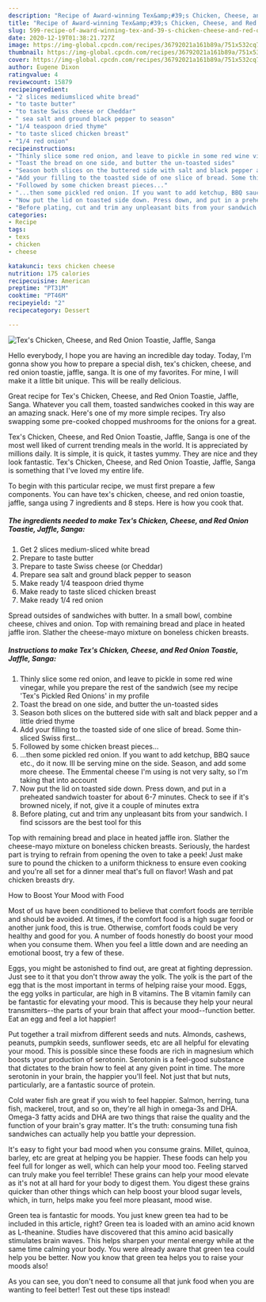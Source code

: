 ```yaml
---
description: "Recipe of Award-winning Tex&amp;#39;s Chicken, Cheese, and Red Onion Toastie, Jaffle, Sanga"
title: "Recipe of Award-winning Tex&amp;#39;s Chicken, Cheese, and Red Onion Toastie, Jaffle, Sanga"
slug: 599-recipe-of-award-winning-tex-and-39-s-chicken-cheese-and-red-onion-toastie-jaffle-sanga
date: 2020-12-19T01:38:21.727Z
image: https://img-global.cpcdn.com/recipes/36792021a161b89a/751x532cq70/texs-chicken-cheese-and-red-onion-toastie-jaffle-sanga-recipe-main-photo.jpg
thumbnail: https://img-global.cpcdn.com/recipes/36792021a161b89a/751x532cq70/texs-chicken-cheese-and-red-onion-toastie-jaffle-sanga-recipe-main-photo.jpg
cover: https://img-global.cpcdn.com/recipes/36792021a161b89a/751x532cq70/texs-chicken-cheese-and-red-onion-toastie-jaffle-sanga-recipe-main-photo.jpg
author: Eugene Dixon
ratingvalue: 4
reviewcount: 15879
recipeingredient:
- "2 slices mediumsliced white bread"
- "to taste butter"
- "to taste Swiss cheese or Cheddar"
- " sea salt and ground black pepper to season"
- "1/4 teaspoon dried thyme"
- "to taste sliced chicken breast"
- "1/4 red onion"
recipeinstructions:
- "Thinly slice some red onion, and leave to pickle in some red wine vinegar, while you prepare the rest of the sandwich (see my recipe &#39;Tex&#39;s Pickled Red Onions&#39; in my profile"
- "Toast the bread on one side, and butter the un-toasted sides"
- "Season both slices on the buttered side with salt and black pepper and a little dried thyme"
- "Add your filling to the toasted side of one slice of bread. Some thin-sliced Swiss first..."
- "Followed by some chicken breast pieces..."
- "...then some pickled red onion. If you want to add ketchup, BBQ sauce etc., do it now. Ill be serving mine on the side. Season, and add some more cheese. The Emmental cheese I&#39;m using is not very salty, so I&#39;m taking that into account"
- "Now put the lid on toasted side down. Press down, and put in a preheated sandwich toaster for about 6-7 minutes. Check to see if it&#39;s browned nicely, if not, give it a couple of minutes extra"
- "Before plating, cut and trim any unpleasant bits from your sandwich. I find scissors are the best tool for this"
categories:
- Recipe
tags:
- texs
- chicken
- cheese

katakunci: texs chicken cheese 
nutrition: 175 calories
recipecuisine: American
preptime: "PT31M"
cooktime: "PT46M"
recipeyield: "2"
recipecategory: Dessert

---
```



![Tex&#39;s Chicken, Cheese, and Red Onion Toastie, Jaffle, Sanga](https://img-global.cpcdn.com/recipes/36792021a161b89a/751x532cq70/texs-chicken-cheese-and-red-onion-toastie-jaffle-sanga-recipe-main-photo.jpg)

Hello everybody, I hope you are having an incredible day today. Today, I'm gonna show you how to prepare a special dish, tex&#39;s chicken, cheese, and red onion toastie, jaffle, sanga. It is one of my favorites. For mine, I will make it a little bit unique. This will be really delicious.

Great recipe for Tex&#39;s Chicken, Cheese, and Red Onion Toastie, Jaffle, Sanga. Whatever you call them, toasted sandwiches cooked in this way are an amazing snack. Here&#39;s one of my more simple recipes. Try also swapping some pre-cooked chopped mushrooms for the onions for a great.

Tex&#39;s Chicken, Cheese, and Red Onion Toastie, Jaffle, Sanga is one of the most well liked of current trending meals in the world. It is appreciated by millions daily. It is simple, it is quick, it tastes yummy. They are nice and they look fantastic. Tex&#39;s Chicken, Cheese, and Red Onion Toastie, Jaffle, Sanga is something that I've loved my entire life.


To begin with this particular recipe, we must first prepare a few components. You can have tex&#39;s chicken, cheese, and red onion toastie, jaffle, sanga using 7 ingredients and 8 steps. Here is how you cook that.

<!--inarticleads1-->

##### The ingredients needed to make Tex&#39;s Chicken, Cheese, and Red Onion Toastie, Jaffle, Sanga:

1. Get 2 slices medium-sliced white bread
1. Prepare to taste butter
1. Prepare to taste Swiss cheese (or Cheddar)
1. Prepare  sea salt and ground black pepper to season
1. Make ready 1/4 teaspoon dried thyme
1. Make ready to taste sliced chicken breast
1. Make ready 1/4 red onion


Spread outsides of sandwiches with butter. In a small bowl, combine cheese, chives and onion. Top with remaining bread and place in heated jaffle iron. Slather the cheese-mayo mixture on boneless chicken breasts. 

<!--inarticleads2-->

##### Instructions to make Tex&#39;s Chicken, Cheese, and Red Onion Toastie, Jaffle, Sanga:

1. Thinly slice some red onion, and leave to pickle in some red wine vinegar, while you prepare the rest of the sandwich (see my recipe &#39;Tex&#39;s Pickled Red Onions&#39; in my profile
1. Toast the bread on one side, and butter the un-toasted sides
1. Season both slices on the buttered side with salt and black pepper and a little dried thyme
1. Add your filling to the toasted side of one slice of bread. Some thin-sliced Swiss first...
1. Followed by some chicken breast pieces...
1. ...then some pickled red onion. If you want to add ketchup, BBQ sauce etc., do it now. Ill be serving mine on the side. Season, and add some more cheese. The Emmental cheese I&#39;m using is not very salty, so I&#39;m taking that into account
1. Now put the lid on toasted side down. Press down, and put in a preheated sandwich toaster for about 6-7 minutes. Check to see if it&#39;s browned nicely, if not, give it a couple of minutes extra
1. Before plating, cut and trim any unpleasant bits from your sandwich. I find scissors are the best tool for this


Top with remaining bread and place in heated jaffle iron. Slather the cheese-mayo mixture on boneless chicken breasts. Seriously, the hardest part is trying to refrain from opening the oven to take a peek! Just make sure to pound the chicken to a uniform thickness to ensure even cooking and you&#39;re all set for a dinner meal that&#39;s full on flavor! Wash and pat chicken breasts dry. 

How to Boost Your Mood with Food


Most of us have been conditioned to believe that comfort foods are terrible and should be avoided. At times, if the comfort food is a high sugar food or another junk food, this is true. Otherwise, comfort foods could be very healthy and good for you. A number of foods honestly do boost your mood when you consume them. When you feel a little down and are needing an emotional boost, try a few of these.

Eggs, you might be astonished to find out, are great at fighting depression. Just see to it that you don't throw away the yolk. The yolk is the part of the egg that is the most important in terms of helping raise your mood. Eggs, the egg yolks in particular, are high in B vitamins. The B vitamin family can be fantastic for elevating your mood. This is because they help your neural transmitters--the parts of your brain that affect your mood--function better. Eat an egg and feel a lot happier!

Put together a trail mixfrom different seeds and nuts. Almonds, cashews, peanuts, pumpkin seeds, sunflower seeds, etc are all helpful for elevating your mood. This is possible since these foods are rich in magnesium which boosts your production of serotonin. Serotonin is a feel-good substance that dictates to the brain how to feel at any given point in time. The more serotonin in your brain, the happier you'll feel. Not just that but nuts, particularly, are a fantastic source of protein.

Cold water fish are great if you wish to feel happier. Salmon, herring, tuna fish, mackerel, trout, and so on, they're all high in omega-3s and DHA. Omega-3 fatty acids and DHA are two things that raise the quality and the function of your brain's gray matter. It's the truth: consuming tuna fish sandwiches can actually help you battle your depression. 

It's easy to fight your bad mood when you consume grains. Millet, quinoa, barley, etc are great at helping you be happier. These foods can help you feel full for longer as well, which can help your mood too. Feeling starved can truly make you feel terrible! These grains can help your mood elevate as it's not at all hard for your body to digest them. You digest these grains quicker than other things which can help boost your blood sugar levels, which, in turn, helps make you feel more pleasant, mood wise.

Green tea is fantastic for moods. You just knew green tea had to be included in this article, right? Green tea is loaded with an amino acid known as L-theanine. Studies have discovered that this amino acid basically stimulates brain waves. This helps sharpen your mental energy while at the same time calming your body. You were already aware that green tea could help you be better. Now you know that green tea helps you to raise your moods also!

As you can see, you don't need to consume all that junk food when you are wanting to feel better! Test out  these tips  instead!

